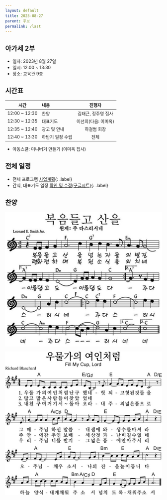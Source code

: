 ```yaml
---
layout: default
title: 2023-08-27
parent: 주보
permalink: /last
---
```


## 아가세 2부
- 일자: 2023년 8월 27일
- 일시: 12:00 ~ 13:30
- 장소: 교육관 9층

## 시간표

|시간| 내용 | 진행자|
|:---:|:-------------------------------------------|:----:|
| 12:00 ~ 12:30 | 찬양 | 김태근, 정주영 집사|
| 12:30 ~ 12:35 | 대표기도 | 이선의(다음: 이미옥) |
| 12:35 ~ 12:40 | 광고 및 안내| 하걸범 회장|
| 12:40 ~ 13:30 | 하반기 일정 수립 | 전체 |

- 아동스쿨: 미니버거 만들기 (이미옥 집사)

## 전체 일정

- 전체 프로그램 [사업계획](schedule){: .label}
- 간식, 대표기도 일정 [확인 및 수정(구글시트)](https://docs.google.com/spreadsheets/d/1lbI19_aBxfNdhaPLaUOwoYV0HYdjHeSiXNjnpaHt0dw/edit?usp=sharing){: .label}

## 찬양

![](attachments/2023-08-27_1.JPG)

![](attachments/2023-08-27_2.JPG)


